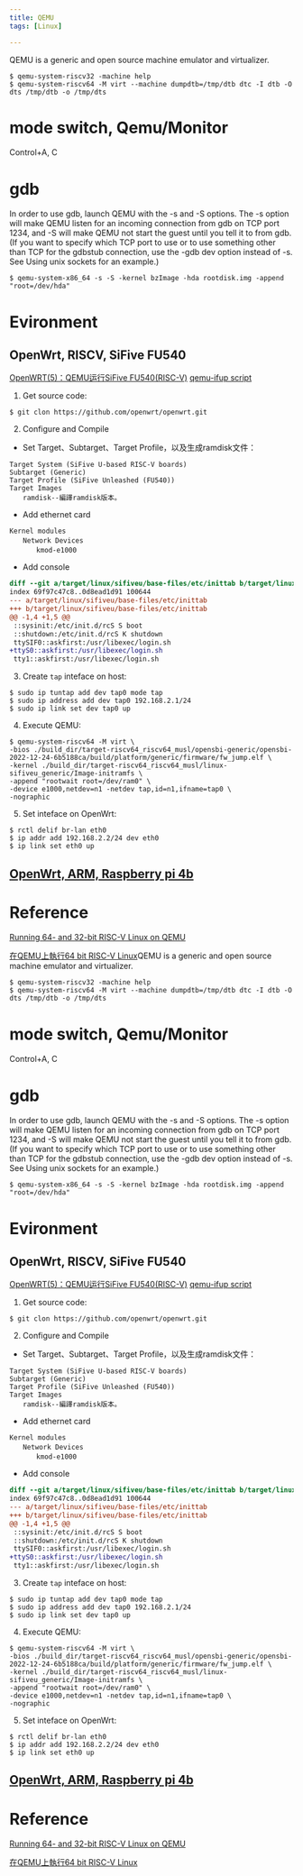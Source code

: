 ```yaml
---
title: QEMU
tags: [Linux]

---
```


QEMU is a generic and open source machine emulator and virtualizer.


```
$ qemu-system-riscv32 -machine help
$ qemu-system-riscv64 -M virt --machine dumpdtb=/tmp/dtb dtc -I dtb -O dts /tmp/dtb -o /tmp/dts
```
# mode switch, Qemu/Monitor
Control+A, C


# gdb
In order to use gdb, launch QEMU with the -s and -S options. The -s option will make QEMU listen for an incoming connection from gdb on TCP port 1234, and -S will make QEMU not start the guest until you tell it to from gdb. (If you want to specify which TCP port to use or to use something other than TCP for the gdbstub connection, use the -gdb dev option instead of -s. See Using unix sockets for an example.)
```
$ qemu-system-x86_64 -s -S -kernel bzImage -hda rootdisk.img -append "root=/dev/hda"
```

# Evironment
## OpenWrt, RISCV, SiFive FU540
[OpenWRT(5)：QEMU运行SiFive FU540(RISC-V)](https://www.cnblogs.com/arnoldlu/p/18338896)
[qemu-ifup script](https://www.linux-kvm.org/page/Networking)

1. Get source code:
``` shell
$ git clon https://github.com/openwrt/openwrt.git
```

2. Configure and Compile

* Set Target、Subtarget、Target Profile，以及生成ramdisk文件：
```
Target System (SiFive U-based RISC-V boards)
Subtarget (Generic)
Target Profile (SiFive Unleashed (FU540))
Target Images
　　ramdisk--編譯ramdisk版本。
```
* Add ethernet card
```
Kernel modules
　　Network Devices
　　　　kmod-e1000
```

* Add console
``` diff
diff --git a/target/linux/sifiveu/base-files/etc/inittab b/target/linux/sifiveu/base-files/etc/inittab
index 69f97c47c8..0d8ead1d91 100644
--- a/target/linux/sifiveu/base-files/etc/inittab
+++ b/target/linux/sifiveu/base-files/etc/inittab
@@ -1,4 +1,5 @@
 ::sysinit:/etc/init.d/rcS S boot
 ::shutdown:/etc/init.d/rcS K shutdown
 ttySIF0::askfirst:/usr/libexec/login.sh
+ttyS0::askfirst:/usr/libexec/login.sh
 tty1::askfirst:/usr/libexec/login.sh
```

3. Create `tap` inteface on host:
``` shell
$ sudo ip tuntap add dev tap0 mode tap
$ sudo ip address add dev tap0 192.168.2.1/24
$ sudo ip link set dev tap0 up
```

4. Execute QEMU:
``` shell
$ qemu-system-riscv64 -M virt \
-bios ./build_dir/target-riscv64_riscv64_musl/opensbi-generic/opensbi-2022-12-24-6b5188ca/build/platform/generic/firmware/fw_jump.elf \
-kernel ./build_dir/target-riscv64_riscv64_musl/linux-sifiveu_generic/Image-initramfs \
-append "rootwait root=/dev/ram0" \
-device e1000,netdev=n1 -netdev tap,id=n1,ifname=tap0 \
-nographic
```

5. Set inteface on OpenWrt:
``` shell
$ rctl delif br-lan eth0
$ ip addr add 192.168.2.2/24 dev eth0
$ ip link set eth0 up
```

## [OpenWrt, ARM, Raspberry pi 4b](https://hackmd.io/@sss22213/S1onYkIVK)

# Reference
[Running 64- and 32-bit RISC-V Linux on QEMU](https://risc-v-getting-started-guide.readthedocs.io/en/latest/linux-qemu.html)

[在QEMU上執行64 bit RISC-V Linux](https://medium.com/swark/%E5%9C%A8qemu%E4%B8%8A%E5%9F%B7%E8%A1%8C64-bit-risc-v-linux-2a527a078819)QEMU is a generic and open source machine emulator and virtualizer.


```
$ qemu-system-riscv32 -machine help
$ qemu-system-riscv64 -M virt --machine dumpdtb=/tmp/dtb dtc -I dtb -O dts /tmp/dtb -o /tmp/dts
```
# mode switch, Qemu/Monitor
Control+A, C


# gdb
In order to use gdb, launch QEMU with the -s and -S options. The -s option will make QEMU listen for an incoming connection from gdb on TCP port 1234, and -S will make QEMU not start the guest until you tell it to from gdb. (If you want to specify which TCP port to use or to use something other than TCP for the gdbstub connection, use the -gdb dev option instead of -s. See Using unix sockets for an example.)
```
$ qemu-system-x86_64 -s -S -kernel bzImage -hda rootdisk.img -append "root=/dev/hda"
```

# Evironment
## OpenWrt, RISCV, SiFive FU540
[OpenWRT(5)：QEMU运行SiFive FU540(RISC-V)](https://www.cnblogs.com/arnoldlu/p/18338896)
[qemu-ifup script](https://www.linux-kvm.org/page/Networking)

1. Get source code:
``` shell
$ git clon https://github.com/openwrt/openwrt.git
```

2. Configure and Compile

* Set Target、Subtarget、Target Profile，以及生成ramdisk文件：
```
Target System (SiFive U-based RISC-V boards)
Subtarget (Generic)
Target Profile (SiFive Unleashed (FU540))
Target Images
　　ramdisk--編譯ramdisk版本。
```
* Add ethernet card
```
Kernel modules
　　Network Devices
　　　　kmod-e1000
```

* Add console
``` diff
diff --git a/target/linux/sifiveu/base-files/etc/inittab b/target/linux/sifiveu/base-files/etc/inittab
index 69f97c47c8..0d8ead1d91 100644
--- a/target/linux/sifiveu/base-files/etc/inittab
+++ b/target/linux/sifiveu/base-files/etc/inittab
@@ -1,4 +1,5 @@
 ::sysinit:/etc/init.d/rcS S boot
 ::shutdown:/etc/init.d/rcS K shutdown
 ttySIF0::askfirst:/usr/libexec/login.sh
+ttyS0::askfirst:/usr/libexec/login.sh
 tty1::askfirst:/usr/libexec/login.sh
```

3. Create `tap` inteface on host:
``` shell
$ sudo ip tuntap add dev tap0 mode tap
$ sudo ip address add dev tap0 192.168.2.1/24
$ sudo ip link set dev tap0 up
```

4. Execute QEMU:
``` shell
$ qemu-system-riscv64 -M virt \
-bios ./build_dir/target-riscv64_riscv64_musl/opensbi-generic/opensbi-2022-12-24-6b5188ca/build/platform/generic/firmware/fw_jump.elf \
-kernel ./build_dir/target-riscv64_riscv64_musl/linux-sifiveu_generic/Image-initramfs \
-append "rootwait root=/dev/ram0" \
-device e1000,netdev=n1 -netdev tap,id=n1,ifname=tap0 \
-nographic
```

5. Set inteface on OpenWrt:
``` shell
$ rctl delif br-lan eth0
$ ip addr add 192.168.2.2/24 dev eth0
$ ip link set eth0 up
```

## [OpenWrt, ARM, Raspberry pi 4b](https://hackmd.io/@sss22213/S1onYkIVK)

# Reference
[Running 64- and 32-bit RISC-V Linux on QEMU](https://risc-v-getting-started-guide.readthedocs.io/en/latest/linux-qemu.html)

[在QEMU上執行64 bit RISC-V Linux](https://medium.com/swark/%E5%9C%A8qemu%E4%B8%8A%E5%9F%B7%E8%A1%8C64-bit-risc-v-linux-2a527a078819)